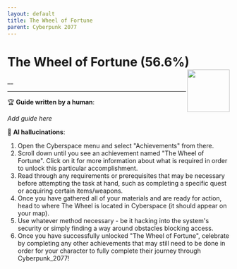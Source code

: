 ```yaml
---
layout: default
title: The Wheel of Fortune
parent: Cyberpunk 2077
---
```


# The Wheel of Fortune (56.6%) <img align="right" src="https://cdn.cloudflare.steamstatic.com/steamcommunity/public/images/apps/1091500/61c7ccea74b66ef3f5d51c078d900d930346e74a.jpg" width="96" height="96">

__

***

:trophy: **Guide written by a human**:

_Add guide here_

:robot: **AI hallucinations**:

1) Open the Cyberspace menu and select "Achievements" from there. 
2) Scroll down until you see an achievement named "The Wheel of Fortune". Click on it for more information about what is required in order to unlock this particular accomplishment.  
3) Read through any requirements or prerequisites that may be necessary before attempting the task at hand, such as completing a specific quest or acquiring certain items/weapons. 
4) Once you have gathered all of your materials and are ready for action, head to where The Wheel is located in Cyberspace (it should appear on your map).  
5) Use whatever method necessary - be it hacking into the system's security or simply finding a way around obstacles blocking access. 
6) Once you have successfully unlocked "The Wheel of Fortune", celebrate by completing any other achievements that may still need to be done in order for your character to fully complete their journey through Cyberpunk_2077!
